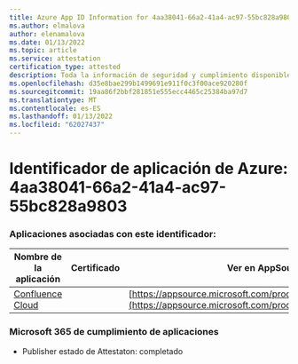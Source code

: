```yaml
---
title: Azure App ID Information for 4aa38041-66a2-41a4-ac97-55bc828a9803
ms.author: elmalova
author: elenamalova
ms.date: 01/13/2022
ms.topic: article
ms.service: attestation
certification_type: attested
description: Toda la información de seguridad y cumplimiento disponible para 4aa38041-66a2-41a4-ac97-55bc828a9803.
ms.openlocfilehash: d35e8bae299b1499691e911f0c3f00ace920280f
ms.sourcegitcommit: 19aa86f2bbf281851e555ecc4465c25384ba97d7
ms.translationtype: MT
ms.contentlocale: es-ES
ms.lasthandoff: 01/13/2022
ms.locfileid: "62027437"
---
```

# <a name="azure-app-id-4aa38041-66a2-41a4-ac97-55bc828a9803"></a>Identificador de aplicación de Azure: 4aa38041-66a2-41a4-ac97-55bc828a9803


### <a name="apps-associated-with-this-id"></a>Aplicaciones asociadas con este identificador:
| **Nombre de la aplicación** | **Certificado** | **Ver en AppSource** |
|--------------|---------------|-----------------------|
| [Confluence Cloud](https://docs.microsoft.com/microsoft-365-app-certification/forward/WA200003113) |  | [https://appsource.microsoft.com/product/office/WA200003113](https://appsource.microsoft.com/product/office/WA200003113) |

### <a name="microsoft-365-app-compliance-status"></a>Microsoft 365 de cumplimiento de aplicaciones
- Publisher estado de Attestaton: completado
